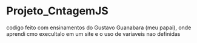 # Projeto_CntagemJS
 codigo feito com ensinamentos do Gustavo Guanabara (meu papai), onde aprendi cmo execultalo em um site e o uso de variaveis nao definidas
